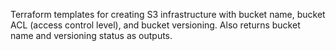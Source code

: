 Terraform templates for creating S3 infrastructure with bucket name, bucket ACL (access control level), and bucket versioning.
Also returns bucket name and versioning status as outputs.
